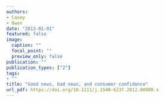 ```yaml
---
authors:
- Casey
- Owen
date: "2013-01-01"
featured: false
image:
  caption: ""
  focal_point: ""
  preview_only: false
publication: ""
publication_types: ["2"]
tags:
- ""
title: "Good news, bad news, and consumer confidence"
url_pdf: https://doi.org/10.1111/j.1540-6237.2012.00900.x
---
```

